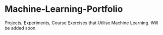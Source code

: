 # Machine-Learning-Portfolio
Projects, Experiments, Course Exercises that Utilise Machine Learning. 
Will be added soon.
